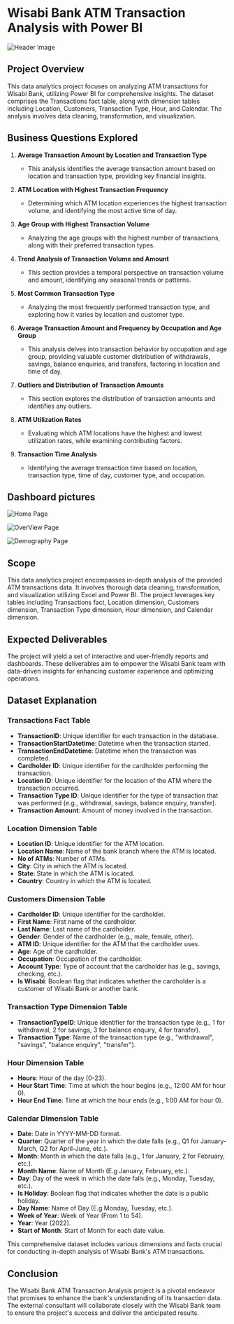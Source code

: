 # Wisabi Bank ATM Transaction Analysis with Power BI
![Header Image](Pictures/pic01.jpeg)
## Project Overview

This data analytics project focuses on analyzing ATM transactions for Wisabi Bank, utilizing Power BI for comprehensive insights. The dataset comprises the Transactions fact table, along with dimension tables including Location, Customers, Transaction Type, Hour, and Calendar. The analysis involves data cleaning, transformation, and visualization.

## Business Questions Explored

1. **Average Transaction Amount by Location and Transaction Type**
   - This analysis identifies the average transaction amount based on location and transaction type, providing key financial insights.

2. **ATM Location with Highest Transaction Frequency**
   - Determining which ATM location experiences the highest transaction volume, and identifying the most active time of day.

3. **Age Group with Highest Transaction Volume**
   - Analyzing the age groups with the highest number of transactions, along with their preferred transaction types.

4. **Trend Analysis of Transaction Volume and Amount**
   - This section provides a temporal perspective on transaction volume and amount, identifying any seasonal trends or patterns.

5. **Most Common Transaction Type**
   - Analyzing the most frequently performed transaction type, and exploring how it varies by location and customer type.

6. **Average Transaction Amount and Frequency by Occupation and Age Group**
   - This analysis delves into transaction behavior by occupation and age group, providing valuable customer distribution of withdrawals, savings, balance enquiries, and transfers, factoring in location and time of day.


7. **Outliers and Distribution of Transaction Amounts**
   - This section explores the distribution of transaction amounts and identifies any outliers.

8. **ATM Utilization Rates**
   - Evaluating which ATM locations have the highest and lowest utilization rates, while examining contributing factors.

9. **Transaction Time Analysis**
    - Identifying the average transaction time based on location, transaction type, time of day, customer type, and occupation.

## Dashboard pictures
![Home Page](Pictures/pic02.png)

![OverView Page](Pictures/pic03.png)

![Demography Page](Pictures/pic04.png)


## Scope

This data analytics project encompasses in-depth analysis of the provided ATM transactions data. It involves thorough data cleaning, transformation, and visualization utilizing Excel and Power BI. The project leverages key tables including Transactions fact, Location dimension, Customers dimension, Transaction Type dimension, Hour dimension, and Calendar dimension.

## Expected Deliverables

The project will yield a set of interactive and user-friendly reports and dashboards. These deliverables aim to empower the Wisabi Bank team with data-driven insights for enhancing customer experience and optimizing operations.

## Dataset Explanation

### Transactions Fact Table
- **TransactionID**: Unique identifier for each transaction in the database.
- **TransactionStartDatetime**: Datetime when the transaction started.
- **TransactionEndDatetime**: Datetime when the transaction was completed.
- **Cardholder ID**: Unique identifier for the cardholder performing the transaction.
- **Location ID**: Unique identifier for the location of the ATM where the transaction occurred.
- **Transaction Type ID**: Unique identifier for the type of transaction that was performed (e.g., withdrawal, savings, balance enquiry, transfer).
- **Transaction Amount**: Amount of money involved in the transaction.

### Location Dimension Table
- **Location ID**: Unique identifier for the ATM location.
- **Location Name**: Name of the bank branch where the ATM is located.
- **No of ATMs**: Number of ATMs.
- **City**: City in which the ATM is located.
- **State**: State in which the ATM is located.
- **Country**: Country in which the ATM is located.

### Customers Dimension Table
- **Cardholder ID**: Unique identifier for the cardholder.
- **First Name**: First name of the cardholder.
- **Last Name**: Last name of the cardholder.
- **Gender**: Gender of the cardholder (e.g., male, female, other).
- **ATM ID**: Unique identifier for the ATM that the cardholder uses.
- **Age**: Age of the cardholder.
- **Occupation**: Occupation of the cardholder.
- **Account Type**: Type of account that the cardholder has (e.g., savings, checking, etc.).
- **Is Wisabi**: Boolean flag that indicates whether the cardholder is a customer of Wisabi Bank or another bank.

### Transaction Type Dimension Table
- **TransactionTypeID**: Unique identifier for the transaction type (e.g., 1 for withdrawal, 2 for savings, 3 for balance enquiry, 4 for transfer).
- **Transaction Type**: Name of the transaction type (e.g., "withdrawal", "savings", "balance enquiry", "transfer").

### Hour Dimension Table
- **Hours**: Hour of the day (0-23).
- **Hour Start Time**: Time at which the hour begins (e.g., 12:00 AM for hour 0).
- **Hour End Time**: Time at which the hour ends (e.g., 1:00 AM for hour 0).

### Calendar Dimension Table
- **Date**: Date in YYYY-MM-DD format.
- **Quarter**: Quarter of the year in which the date falls (e.g., Q1 for January-March, Q2 for April-June, etc.).
- **Month**: Month in which the date falls (e.g., 1 for January, 2 for February, etc.).
- **Month Name**: Name of Month (E.g January, February, etc.).
- **Day**: Day of the week in which the date falls (e.g., Monday, Tuesday, etc.).
- **Is Holiday**: Boolean flag that indicates whether the date is a public holiday.
- **Day Name**: Name of Day (E.g Monday, Tuesday, etc.).
- **Week of Year**: Week of Year (From 1 to 54).
- **Year**: Year (2022).
- **Start of Month**: Start of Month for each date value.

This comprehensive dataset includes various dimensions and facts crucial for conducting in-depth analysis of Wisabi Bank's ATM transactions.

## Conclusion

The Wisabi Bank ATM Transaction Analysis project is a pivotal endeavor that promises to enhance the bank's understanding of its transaction data. The external consultant will collaborate closely with the Wisabi Bank team to ensure the project's success and deliver the anticipated results.

